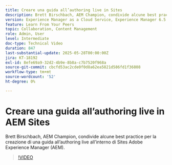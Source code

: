```yaml
---
title: Creare una guida all’authoring live in Sites
description: Brett Birschbach, AEM Champion, condivide alcune best practice per la creazione di una guida all’authoring live in Adobe Experience Manager Sites.
version: Experience Manager as a Cloud Service, Experience Manager 6.5
feature: Learn From Your Peers
topic: Collaboration, Content Management
role: Admin, User
level: Intermediate
doc-type: Technical Video
duration: 847
last-substantial-update: 2025-05-28T00:00:00Z
jira: KT-18192
exl-id: 8efe69a9-32d2-4b9e-8b8a-c7b7520f968a
source-git-commit: cbcfd53ac2cde0f0d8a62ea5821d586fd1f36808
workflow-type: tm+mt
source-wordcount: '52'
ht-degree: 0%

---
```


# Creare una guida all’authoring live in AEM Sites

Brett Birschbach, AEM Champion, condivide alcune best practice per la creazione di una guida all’authoring live all’interno di Sites Adobe Experience Manager (AEM).

>[!VIDEO](https://video.tv.adobe.com/v/3463141/?learn=on&enablevpops&captions=ita)

